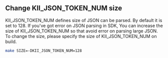 ## Change KII_JSON_TOKEN_NUM size

KII_JSON_TOKEN_NUM defines size of JSON can be parsed. By default it
is set to 128. If you've got error on JSON parsing in SDK, You can
increase the size of KII_JSON_TOKEN_NUM so that avoid error on parsing
large JSON. To change the size, please specify the size of
KII_JSON_TOKEN_NUM on build.

```sh
make SIZE=-DKII_JSON_TOKEN_NUM=128
```
